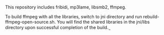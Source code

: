 This repository includes fribidi, mp3lame, libsmb2, ffmpeg.

To build ffmpeg with all the libraries, switch to jni directory and run rebuild-ffmpeg-open-source.sh. You will find the shared libraries in the jni/libs directory upon successful completion of the build.  ̰